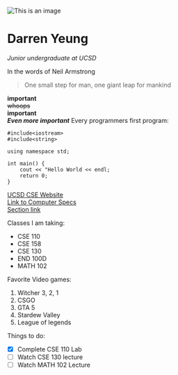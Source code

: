 ![This is an image](https://myoctocat.com/assets/images/base-octocat.svg)
# Darren Yeung
*Junior undergraduate at UCSD*  
  
In the words of Neil Armstrong  
> One small step for man, one giant leap for mankind  

**important**  
~~whoops~~  
**important**  
***Even more important***
Every programmers first program:  
```
#include<iostream>
#include<string>

using namespace std; 

int main() {
    cout << "Hello World << endl;
    return 0; 
}
```
[UCSD CSE Website](https://cse.ucsd.edu/)  
[Link to Computer Specs](computer.md)  
[Section link](https://github.com/darrenyeung3110/CSE-110-Lab-1/blob/main/index.md#darren-yeung)  

Classes I am taking: 
- CSE 110 
- CSE 158
- CSE 130
- END 100D
- MATH 102 

Favorite Video games:
1. Witcher 3, 2, 1
2. CSGO
3. GTA 5 
4. Stardew Valley
5. League of legends

Things to do:
- [x] Complete CSE 110 Lab 
- [ ] Watch CSE 130 lecture
- [ ] Watch MATH 102 Lecture